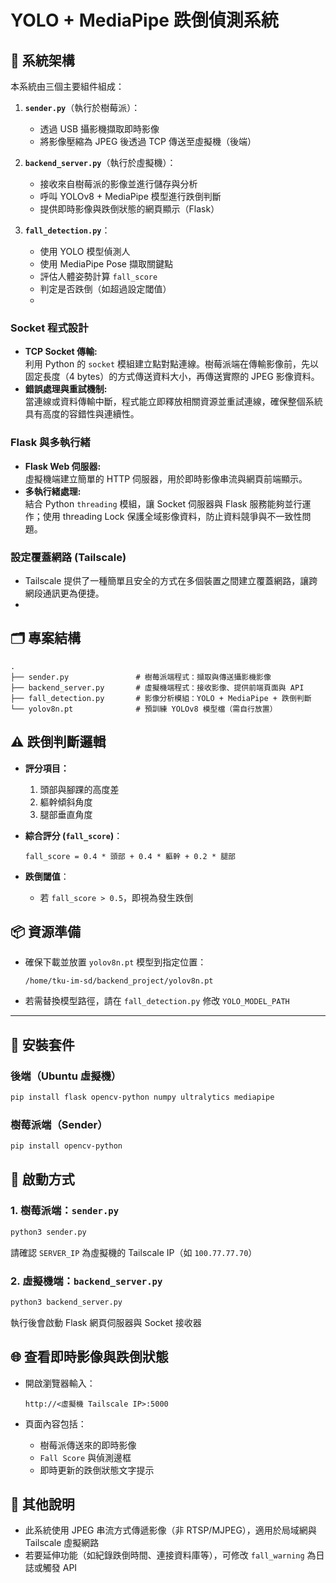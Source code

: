 
#  YOLO + MediaPipe 跌倒偵測系統

## 🧩 系統架構

本系統由三個主要組件組成：

1. **`sender.py`**（執行於樹莓派）：
   - 透過 USB 攝影機擷取即時影像
   - 將影像壓縮為 JPEG 後透過 TCP 傳送至虛擬機（後端）

2. **`backend_server.py`**（執行於虛擬機）：
   - 接收來自樹莓派的影像並進行儲存與分析
   - 呼叫 YOLOv8 + MediaPipe 模型進行跌倒判斷
   - 提供即時影像與跌倒狀態的網頁顯示（Flask）

3. **`fall_detection.py`**：
   - 使用 YOLO 模型偵測人
   - 使用 MediaPipe Pose 擷取關鍵點
   - 評估人體姿勢計算 `fall_score`
   - 判定是否跌倒（如超過設定閾值）
   - 
### Socket 程式設計
- **TCP Socket 傳輸:**  
  利用 Python 的 `socket` 模組建立點對點連線。樹莓派端在傳輸影像前，先以固定長度（4 bytes）的方式傳送資料大小，再傳送實際的 JPEG 影像資料。  
- **錯誤處理與重試機制:**  
  當連線或資料傳輸中斷，程式能立即釋放相關資源並重試連線，確保整個系統具有高度的容錯性與連續性。

### Flask 與多執行緒
- **Flask Web 伺服器:**  
  虛擬機端建立簡單的 HTTP 伺服器，用於即時影像串流與網頁前端顯示。  
- **多執行緒處理:**  
  結合 Python `threading` 模組，讓 Socket 伺服器與 Flask 服務能夠並行運作；使用 threading Lock 保護全域影像資料，防止資料競爭與不一致性問題。

### 設定覆蓋網路 (Tailscale)
- Tailscale 提供了一種簡單且安全的方式在多個裝置之間建立覆蓋網路，讓跨網段通訊更為便捷。
- 
## 🗂️ 專案結構

```
.
├── sender.py               # 樹莓派端程式：擷取與傳送攝影機影像
├── backend_server.py       # 虛擬機端程式：接收影像、提供前端頁面與 API
├── fall_detection.py       # 影像分析模組：YOLO + MediaPipe + 跌倒判斷
└── yolov8n.pt              # 預訓練 YOLOv8 模型檔（需自行放置）
```

## ⚠️ 跌倒判斷邏輯

- **評分項目：**
  1. 頭部與腳踝的高度差
  2. 軀幹傾斜角度
  3. 腿部垂直角度

- **綜合評分 (`fall_score`)**：
  ```text
  fall_score = 0.4 * 頭部 + 0.4 * 軀幹 + 0.2 * 腿部
  ```

- **跌倒閾值**：
  - 若 `fall_score > 0.5`，即視為發生跌倒

## 📦 資源準備

- 確保下載並放置 `yolov8n.pt` 模型到指定位置：
  ```
  /home/tku-im-sd/backend_project/yolov8n.pt
  ```
- 若需替換模型路徑，請在 `fall_detection.py` 修改 `YOLO_MODEL_PATH`

---------------------------------------------------------------------------------------
## 🔧 安裝套件

### 後端（Ubuntu 虛擬機）

```bash
pip install flask opencv-python numpy ultralytics mediapipe
```

### 樹莓派端（Sender）

```bash
pip install opencv-python
```

## 🚀 啟動方式

### 1. 樹莓派端：`sender.py`

```bash
python3 sender.py
```

請確認 `SERVER_IP` 為虛擬機的 Tailscale IP（如 `100.77.77.70`）

### 2. 虛擬機端：`backend_server.py`

```bash
python3 backend_server.py
```

執行後會啟動 Flask 網頁伺服器與 Socket 接收器

## 🌐 查看即時影像與跌倒狀態

- 開啟瀏覽器輸入：
  
  ```
  http://<虛擬機 Tailscale IP>:5000
  ```

- 頁面內容包括：
  - 樹莓派傳送來的即時影像
  - `Fall Score` 與偵測邊框
  - 即時更新的跌倒狀態文字提示


## 📌 其他說明

- 此系統使用 JPEG 串流方式傳遞影像（非 RTSP/MJPEG），適用於局域網與 Tailscale 虛擬網路
- 若要延伸功能（如紀錄跌倒時間、連接資料庫等），可修改 `fall_warning` 為日誌或觸發 API

